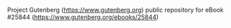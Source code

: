 Project Gutenberg (https://www.gutenberg.org) public repository for eBook #25844 (https://www.gutenberg.org/ebooks/25844)
